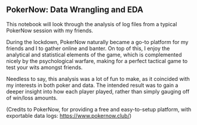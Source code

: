 ## PokerNow: Data Wrangling and EDA

This notebook will look through the analysis of log files from a typical PokerNow session with my friends.

During the lockdown, PokerNow naturally became a go-to platform for my friends and I to gather online and banter. On top of this, I enjoy the analytical and statistical elements of the game, which is complemented nicely by the psychological warfare, making for a perfect tactical game to test your wits amongst friends.

Needless to say, this analysis was a lot of fun to make, as it coincided with my interests in both poker and data. 
The intended result was to gain a deeper insight into how each player played, rather than simply gauging off of win/loss amounts.

(Credits to PokerNow, for providing a free and easy-to-setup platform, with exportable data logs: https://www.pokernow.club/)

